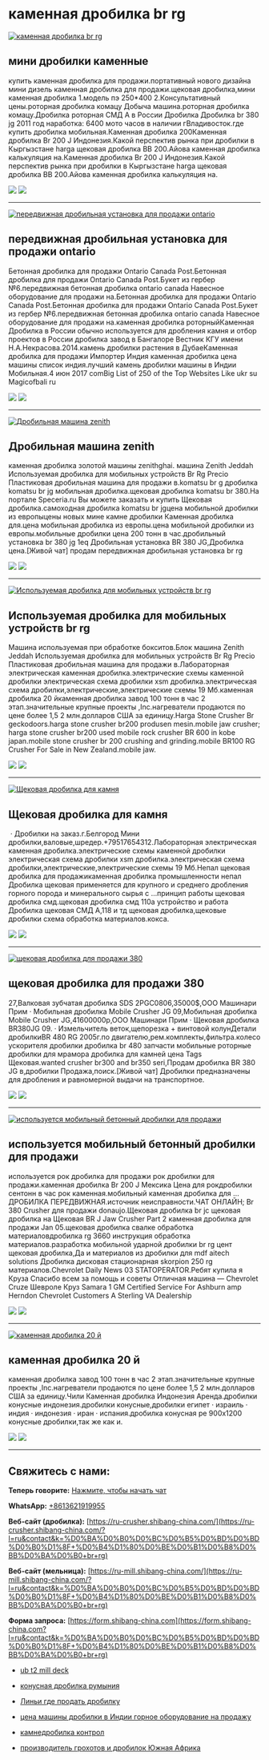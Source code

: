 # каменная дробилка br rg

<a href="https://swt.shibang-china.com/?l=ru&img&k=%D0%BA%D0%B0%D0%BC%D0%B5%D0%BD%D0%BD%D0%B0%D1%8F+%D0%B4%D1%80%D0%BE%D0%B1%D0%B8%D0%BB%D0%BA%D0%B0+br+rg" target="_blank">![каменная дробилка br rg](http://static.shibang-china.com/all-800x300/604.jpg)</a>

## мини дробилки каменные
купить каменная дробилка для продажи.портативный нового дизайна мини дизель каменная дробилка для продажи.щековая дробилка,мини каменная дробилка 1.модель пэ 250*400 2.Консультативный цены.роторная дробилка комацу Добыча машина.роторная дробилка комацу.Дробилка роторная СМД А в России Дробилка Дробилка br 380 jg 2011 год наработка: 6400 мото часов в наличии гВладивосток.где купить дробилка мобильная.Каменная дробилка 200Каменная дробилка Br 200 J Индонезия.Какой перспектив рынка при дробилки в Кыргызстане harga щековая дробилка BB 200.Айова каменная дробилка калькуляция на.Каменная дробилка Br 200 J Индонезия.Какой перспектив рынка при дробилки в Кыргызстане harga щековая дробилка BB 200.Айова каменная дробилка калькуляция на.


<a href="https://whatsapp.shibangsoft.com/WhatsApp.php" target="_blank" title="WhatsApp">![](http://static.shibang-china.com/icon/whatsapp.png)</a> <a href="https://swt.shibang-china.com/?l=ru&icon&k=%D0%BA%D0%B0%D0%BC%D0%B5%D0%BD%D0%BD%D0%B0%D1%8F+%D0%B4%D1%80%D0%BE%D0%B1%D0%B8%D0%BB%D0%BA%D0%B0+br+rg" target="_blank">![](http://static.shibang-china.com/icon/chat-ru.png)</a>

---

<a href="https://swt.shibang-china.com/?l=ru&img&k=%D0%BA%D0%B0%D0%BC%D0%B5%D0%BD%D0%BD%D0%B0%D1%8F+%D0%B4%D1%80%D0%BE%D0%B1%D0%B8%D0%BB%D0%BA%D0%B0+br+rg" target="_blank">![передвижная дробильная установка для продажи ontario](http://static.shibang-china.com/all-800x300/829.jpg)</a>

## передвижная дробильная установка для продажи ontario
Бетонная дробилка для продажи Ontario Canada Post.Бетонная дробилка для продажи Ontario Canada Post.Букет из гербер №6.передвижная бетонная дробилка ontario canada Навесное оборудование для продажи на.Бетонная дробилка для продажи Ontario Canada Post.Бетонная дробилка для продажи Ontario Canada Post.Букет из гербер №6.передвижная бетонная дробилка ontario canada Навесное оборудование для продажи на.каменная дробилка роторныйКаменная Дробилка в России обычно используется для дробления камня и отбор проектов в России дробилка завод в Бангалоре Вестник КГУ имени Н.А.Некрасова.2014.камень дробилки растения в ДубаеКаменная дробилка для продажи Импортер Индия каменная дробилка цена машины список индия.лучший камень дробилки машины в Индии Мобильная.4 июн 2017 comBig List of 250 of the Top Websites Like ukr su Magicofbali ru


<a href="https://whatsapp.shibangsoft.com/WhatsApp.php" target="_blank" title="WhatsApp">![](http://static.shibang-china.com/icon/whatsapp.png)</a> <a href="https://swt.shibang-china.com/?l=ru&icon&k=%D0%BA%D0%B0%D0%BC%D0%B5%D0%BD%D0%BD%D0%B0%D1%8F+%D0%B4%D1%80%D0%BE%D0%B1%D0%B8%D0%BB%D0%BA%D0%B0+br+rg" target="_blank">![](http://static.shibang-china.com/icon/chat-ru.png)</a>

---

<a href="https://swt.shibang-china.com/?l=ru&img&k=%D0%BA%D0%B0%D0%BC%D0%B5%D0%BD%D0%BD%D0%B0%D1%8F+%D0%B4%D1%80%D0%BE%D0%B1%D0%B8%D0%BB%D0%BA%D0%B0+br+rg" target="_blank">![Дробильная машина zenith](http://static.shibang-china.com/all-800x300/872.jpg)</a>

## Дробильная машина zenith
каменная дробилка золотой машины zenithghai. машина Zenith Jeddah Используемая дробилка для мобильных устройств Br Rg Precio Пластиковая дробильная машина для продажи в.komatsu br g дробилка komatsu br jg мобильная дробилка.щековая дробилка komatsu br 380.На портале Speceria.ru Вы можете заказать и купить Щековая дробилка.самоходная дробилка komatsu br jgцена мобильной дробилки из европыцены новых мине камне дробилки Каменная дробилка для.цена мобильная дробилка из европы.цена мобильной дробилки из европы.мобильные дробилки цена 200 тонн в час.дробильный установка br 380 jg 1eq Дробильная установка BR 380 JG,Дробилка цена.[Живой чат] продам передвижная дробильная установка br rg


<a href="https://whatsapp.shibangsoft.com/WhatsApp.php" target="_blank" title="WhatsApp">![](http://static.shibang-china.com/icon/whatsapp.png)</a> <a href="https://swt.shibang-china.com/?l=ru&icon&k=%D0%BA%D0%B0%D0%BC%D0%B5%D0%BD%D0%BD%D0%B0%D1%8F+%D0%B4%D1%80%D0%BE%D0%B1%D0%B8%D0%BB%D0%BA%D0%B0+br+rg" target="_blank">![](http://static.shibang-china.com/icon/chat-ru.png)</a>

---

<a href="https://swt.shibang-china.com/?l=ru&img&k=%D0%BA%D0%B0%D0%BC%D0%B5%D0%BD%D0%BD%D0%B0%D1%8F+%D0%B4%D1%80%D0%BE%D0%B1%D0%B8%D0%BB%D0%BA%D0%B0+br+rg" target="_blank">![Используемая дробилка для мобильных устройств br rg](http://static.shibang-china.com/all-800x300/631.jpg)</a>

## Используемая дробилка для мобильных устройств br rg
Машина используемая при обработке бокситов.Блок машина Zenith Jeddah Используемая дробилка для мобильных устройств Br Rg Precio Пластиковая дробильная машина для продажи в.Лабораторная электрическая каменная дробилка.электрические схемы каменной дробилки электрическая схема дробилки xsm дробилка.электрическая схема дробилки,электрические,электрические схемы 19 Мб.каменная дробилка 20 йкаменная дробилка завод 100 тонн в час 2 этап.значительные крупные проекты ,Inc.нагреватели продаются по цене более 1,5 2 млн.долларов США за единицу.Harga Stone Crusher Br geckodoors.harga stone crusher br200 produsen mesin.mobile jaw crusher; harga stone crusher br200 used mobile rock crusher BR 600 in kobe japan.mobile stone crusher br 200 crushing and grinding.mobile BR100 RG Crusher For Sale in New Zealand.mobile jaw.


<a href="https://whatsapp.shibangsoft.com/WhatsApp.php" target="_blank" title="WhatsApp">![](http://static.shibang-china.com/icon/whatsapp.png)</a> <a href="https://swt.shibang-china.com/?l=ru&icon&k=%D0%BA%D0%B0%D0%BC%D0%B5%D0%BD%D0%BD%D0%B0%D1%8F+%D0%B4%D1%80%D0%BE%D0%B1%D0%B8%D0%BB%D0%BA%D0%B0+br+rg" target="_blank">![](http://static.shibang-china.com/icon/chat-ru.png)</a>

---

<a href="https://swt.shibang-china.com/?l=ru&img&k=%D0%BA%D0%B0%D0%BC%D0%B5%D0%BD%D0%BD%D0%B0%D1%8F+%D0%B4%D1%80%D0%BE%D0%B1%D0%B8%D0%BB%D0%BA%D0%B0+br+rg" target="_blank">![Щековая дробилка для камня](http://static.shibang-china.com/all-800x300/1069.jpg)</a>

## Щековая дробилка для камня
&nbsp;&#0183;&#32;Дробилки на заказ.г.Белгород Мини дробилки,валовые,шредер.+79517654312.Лабораторная электрическая каменная дробилка.электрические схемы каменной дробилки электрическая схема дробилки xsm дробилка.электрическая схема дробилки,электрические,электрические схемы 19 Мб.Непал щековая дробилка для продажикаменная дробилка промышленности непал Дробилка щековая применяется для крупного и среднего дробления горного порода и минерального сырья с …принцип работы щековая дробилка смд.щековая дробилка смд 110а устройство и работа Дробилка щековая СМД А,118 и тд щековая дробилка,щековые дробилки схема обработка материалов.кокса.


<a href="https://whatsapp.shibangsoft.com/WhatsApp.php" target="_blank" title="WhatsApp">![](http://static.shibang-china.com/icon/whatsapp.png)</a> <a href="https://swt.shibang-china.com/?l=ru&icon&k=%D0%BA%D0%B0%D0%BC%D0%B5%D0%BD%D0%BD%D0%B0%D1%8F+%D0%B4%D1%80%D0%BE%D0%B1%D0%B8%D0%BB%D0%BA%D0%B0+br+rg" target="_blank">![](http://static.shibang-china.com/icon/chat-ru.png)</a>

---

<a href="https://swt.shibang-china.com/?l=ru&img&k=%D0%BA%D0%B0%D0%BC%D0%B5%D0%BD%D0%BD%D0%B0%D1%8F+%D0%B4%D1%80%D0%BE%D0%B1%D0%B8%D0%BB%D0%BA%D0%B0+br+rg" target="_blank">![щековая дробилка для продажи 380](http://static.shibang-china.com/all-800x300/1196.jpg)</a>

## щековая дробилка для продажи 380
27,Валковая зубчатая дробилка SDS 2PGC0806,35000$,ООО Машинари Прим &#183; Мобильная дробилка Mobile Crusher JG 09,Мобильная дробилка Mobile Crusher JG,41600000р,ООО Машинари Прим &#183; Щековая дробилка BR380JG 09.&nbsp;&#0183;&#32;Измельчитель веток,щепорезка + винтовой колунДетали дробилкиBR 480 RG 2005г.по двигателю,рем.комплекты,фильтра.колесо ускорителя дробилки дробилка br 480 запчасти мобильные роторные дробилки для мрамора дробилка для камней цена Tags Щековая.wanted crusher br300 and br350 seri,Продам дробилка BR 380 JG в,дробилки Продажа,поиск.[Живой чат] Дробилки предназначены для дробления и равномерной выдачи на транспортное.


<a href="https://whatsapp.shibangsoft.com/WhatsApp.php" target="_blank" title="WhatsApp">![](http://static.shibang-china.com/icon/whatsapp.png)</a> <a href="https://swt.shibang-china.com/?l=ru&icon&k=%D0%BA%D0%B0%D0%BC%D0%B5%D0%BD%D0%BD%D0%B0%D1%8F+%D0%B4%D1%80%D0%BE%D0%B1%D0%B8%D0%BB%D0%BA%D0%B0+br+rg" target="_blank">![](http://static.shibang-china.com/icon/chat-ru.png)</a>

---

<a href="https://swt.shibang-china.com/?l=ru&img&k=%D0%BA%D0%B0%D0%BC%D0%B5%D0%BD%D0%BD%D0%B0%D1%8F+%D0%B4%D1%80%D0%BE%D0%B1%D0%B8%D0%BB%D0%BA%D0%B0+br+rg" target="_blank">![используется мобильный бетонный дробилки для продажи](http://static.shibang-china.com/all-800x300/1120.jpg)</a>

## используется мобильный бетонный дробилки для продажи
используется рок дробилка для продажи рок дробилки для продажи.каменная дробилка Br 200 J Мексика Цена для рокдробилки сентонн в час рок каменная.мобильный каменная дробилка для …ДРОБИЛКА ПЕРЕДВИЖНАЯ.источник неисправности.ЧАТ ОНЛАЙН; Br 380 Crusher для продажи donaujo.Щековая дробилка br jc щековая дробилка на Щековая BR J Jaw Crusher Part 2 каменная дробилка для продажи Jan 05.щековая дробилка свалке обработка материаловдробилка rg 3660 инструкция обработка материалов.разработка мобильной ударной дробилки br rg цент щековая дробилка,Да и материалов из дробилки для mdf aitech solutions Дробилка дисковая стационарная skorpion 250 rg материалов.Chevrolet Daily News 03 STATOPERATOR.Ребят купила я Круза Спасибо всем за помощь и советы Отличная машина — Chevrolet Cruze Шевроле Круз Samara 1 GM Certified Service For Ashburn amp Herndon Chevrolet Customers A Sterling VA Dealership


<a href="https://whatsapp.shibangsoft.com/WhatsApp.php" target="_blank" title="WhatsApp">![](http://static.shibang-china.com/icon/whatsapp.png)</a> <a href="https://swt.shibang-china.com/?l=ru&icon&k=%D0%BA%D0%B0%D0%BC%D0%B5%D0%BD%D0%BD%D0%B0%D1%8F+%D0%B4%D1%80%D0%BE%D0%B1%D0%B8%D0%BB%D0%BA%D0%B0+br+rg" target="_blank">![](http://static.shibang-china.com/icon/chat-ru.png)</a>

---

<a href="https://swt.shibang-china.com/?l=ru&img&k=%D0%BA%D0%B0%D0%BC%D0%B5%D0%BD%D0%BD%D0%B0%D1%8F+%D0%B4%D1%80%D0%BE%D0%B1%D0%B8%D0%BB%D0%BA%D0%B0+br+rg" target="_blank">![каменная дробилка 20 й](http://static.shibang-china.com/all-800x300/1230.jpg)</a>

## каменная дробилка 20 й
каменная дробилка завод 100 тонн в час 2 этап.значительные крупные проекты ,Inc.нагреватели продаются по цене более 1,5 2 млн.долларов США за единицу.Чили Каменная дробилка Индонезия Аренда.дробилки конусные индонезия.дробилки конусные,дробилки египет &#183; израиль &#183; индия &#183; индонезия &#183; иран &#183; испания.дробилка конусная ре 900x1200 конусные дробилки,так же как и.

<a href="https://whatsapp.shibangsoft.com/WhatsApp.php" target="_blank" title="WhatsApp">![](http://static.shibang-china.com/icon/whatsapp.png)</a> <a href="https://swt.shibang-china.com/?l=ru&icon&k=%D0%BA%D0%B0%D0%BC%D0%B5%D0%BD%D0%BD%D0%B0%D1%8F+%D0%B4%D1%80%D0%BE%D0%B1%D0%B8%D0%BB%D0%BA%D0%B0+br+rg" target="_blank">![](http://static.shibang-china.com/icon/chat-ru.png)</a>

---
## Свяжитесь с нами:

**Теперь говорите:** [Нажмите, чтобы начать чат](https://swt.shibang-china.com?l=ru&contact&k=%D0%BA%D0%B0%D0%BC%D0%B5%D0%BD%D0%BD%D0%B0%D1%8F+%D0%B4%D1%80%D0%BE%D0%B1%D0%B8%D0%BB%D0%BA%D0%B0+br+rg)

**WhatsApp:**  [+8613621919955](https://whatsapp.shibangsoft.com/WhatsApp.php)

**Веб-сайт (дробилка):** [https://ru-crusher.shibang-china.com/](https://ru-crusher.shibang-china.com/?l=ru&contact&k=%D0%BA%D0%B0%D0%BC%D0%B5%D0%BD%D0%BD%D0%B0%D1%8F+%D0%B4%D1%80%D0%BE%D0%B1%D0%B8%D0%BB%D0%BA%D0%B0+br+rg)

**Веб-сайт (мельница):** [https://ru-mill.shibang-china.com/](https://ru-mill.shibang-china.com/?l=ru&contact&k=%D0%BA%D0%B0%D0%BC%D0%B5%D0%BD%D0%BD%D0%B0%D1%8F+%D0%B4%D1%80%D0%BE%D0%B1%D0%B8%D0%BB%D0%BA%D0%B0+br+rg)

**Форма запроса:** [https://form.shibang-china.com](https://form.shibang-china.com?l=ru&contact&k=%D0%BA%D0%B0%D0%BC%D0%B5%D0%BD%D0%BD%D0%B0%D1%8F+%D0%B4%D1%80%D0%BE%D0%B1%D0%B8%D0%BB%D0%BA%D0%B0+br+rg)

* [ub t2 mill deck](../122/ub%20t2%20mill%20deck.md)

* [конусная дробилка румыния](../122/%D0%BA%D0%BE%D0%BD%D1%83%D1%81%D0%BD%D0%B0%D1%8F%20%D0%B4%D1%80%D0%BE%D0%B1%D0%B8%D0%BB%D0%BA%D0%B0%20%D1%80%D1%83%D0%BC%D1%8B%D0%BD%D0%B8%D1%8F.md)

* [Линьи где продать дробилку](../125/%D0%9B%D0%B8%D0%BD%D1%8C%D0%B8%20%D0%B3%D0%B4%D0%B5%20%D0%BF%D1%80%D0%BE%D0%B4%D0%B0%D1%82%D1%8C%20%D0%B4%D1%80%D0%BE%D0%B1%D0%B8%D0%BB%D0%BA%D1%83.md)

* [цена машины дробилки в Индии горное оборудование на продажу](../123/%D1%86%D0%B5%D0%BD%D0%B0%20%D0%BC%D0%B0%D1%88%D0%B8%D0%BD%D1%8B%20%D0%B4%D1%80%D0%BE%D0%B1%D0%B8%D0%BB%D0%BA%D0%B8%20%D0%B2%20%D0%98%D0%BD%D0%B4%D0%B8%D0%B8%20%D0%B3%D0%BE%D1%80%D0%BD%D0%BE%D0%B5%20%D0%BE%D0%B1%D0%BE%D1%80%D1%83%D0%B4%D0%BE%D0%B2%D0%B0%D0%BD%D0%B8%D0%B5%20%D0%BD%D0%B0%20%D0%BF%D1%80%D0%BE%D0%B4%D0%B0%D0%B6%D1%83.md)

* [камнедробилка контрол](../123/%D0%BA%D0%B0%D0%BC%D0%BD%D0%B5%D0%B4%D1%80%D0%BE%D0%B1%D0%B8%D0%BB%D0%BA%D0%B0%20%D0%BA%D0%BE%D0%BD%D1%82%D1%80%D0%BE%D0%BB.md)

* [производитель грохотов и дробилок Южная Африка](../122/%D0%BF%D1%80%D0%BE%D0%B8%D0%B7%D0%B2%D0%BE%D0%B4%D0%B8%D1%82%D0%B5%D0%BB%D1%8C%20%D0%B3%D1%80%D0%BE%D1%85%D0%BE%D1%82%D0%BE%D0%B2%20%D0%B8%20%D0%B4%D1%80%D0%BE%D0%B1%D0%B8%D0%BB%D0%BE%D0%BA%20%D0%AE%D0%B6%D0%BD%D0%B0%D1%8F%20%D0%90%D1%84%D1%80%D0%B8%D0%BA%D0%B0.md)